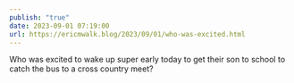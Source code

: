 ```yaml
---
publish: "true"
date: 2023-09-01 07:19:00
url: https://ericmwalk.blog/2023/09/01/who-was-excited.html
---
```

Who was excited to wake up super early today to get their son to school to catch the bus to a cross country meet?